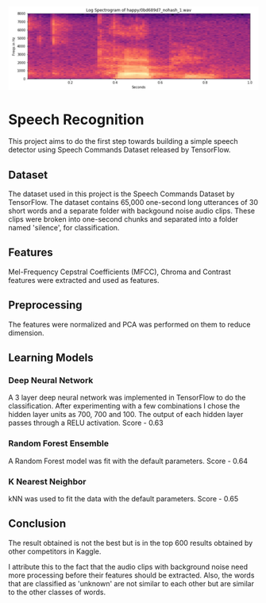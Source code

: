 ![alt text](https://github.com/pranka02/speech_recognition/blob/master/Log%20Spectrogram.JPG)
# Speech Recognition

This project aims to do the first step towards building a simple speech detector using Speech Commands Dataset released by TensorFlow.

## Dataset

The dataset used in this project is the Speech Commands Dataset by TensorFlow. The dataset contains 65,000 one-second long utterances of 30 short words and a separate folder with backgound noise audio clips. These clips were broken into one-second chunks and separated into a folder named 'silence', for classification.

## Features

Mel-Frequency Cepstral Coefficients (MFCC), Chroma and Contrast features were extracted and used as features.

## Preprocessing

The features were normalized and PCA was performed on them to reduce dimension.

## Learning Models

### Deep Neural Network 
A 3 layer deep neural network was implemented in TensorFlow to do the classification. 
After experimenting with a few combinations I chose the hidden layer units as 700, 700 and 100.
The output of each hidden layer passes through a RELU activation. 
Score - 0.63

### Random Forest Ensemble
A Random Forest model was fit with the default parameters.
Score - 0.64

### K Nearest Neighbor 
kNN was used to fit the data with the default parameters.
Score - 0.65

## Conclusion
The result obtained is not the best but is in the top 600 results obtained by other competitors in Kaggle. 

I attribute this to the fact that the audio clips with background noise need more processing before their features should be extracted.
Also, the words that are classified as 'unknown' are not similar to each other but are similar to the other classes of words.



